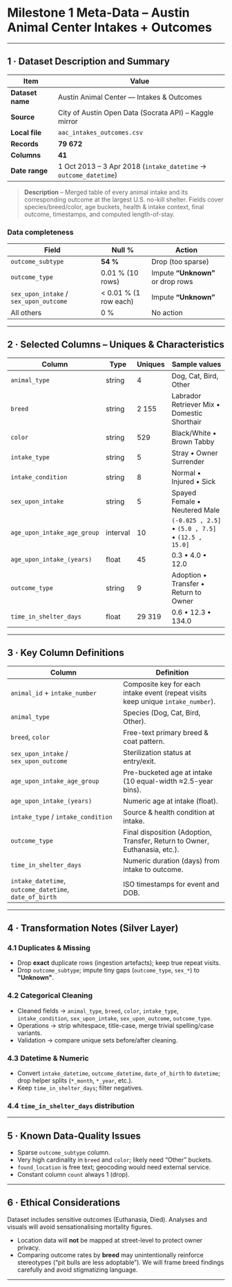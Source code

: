 # Milestone 1 Meta-Data – **Austin Animal Center Intakes + Outcomes**

---

## 1 · Dataset Description and Summary

| Item | Value |
|------|-------|
| **Dataset name** | Austin Animal Center — Intakes & Outcomes |
| **Source** | City of Austin Open Data (Socrata API) – Kaggle mirror |
| **Local file** | `aac_intakes_outcomes.csv` |
| **Records** | **79 672** |
| **Columns** | **41** |
| **Date range** | 1 Oct 2013 – 3 Apr 2018 (`intake_datetime` → `outcome_datetime`) |

> **Description** – Merged table of every animal intake and its corresponding outcome at the largest U.S. no-kill shelter. Fields cover species/breed/color, age buckets, health & intake context, final outcome, timestamps, and computed length-of-stay.

### Data completeness

| Field | Null % | Action |
|-------|-------|--------|
| `outcome_subtype` | **54 %** | Drop (too sparse) |
| `outcome_type` | 0.01 % (10 rows) | Impute **“Unknown”** or drop rows |
| `sex_upon_intake` / `sex_upon_outcome` | < 0.01 % (1 row each) | Impute **“Unknown”** |
| All others | 0 % | No action |

---

## 2 · Selected Columns – Uniques & Characteristics

| Column | Type | Uniques | Sample values |
|--------|------|---------|---------------|
| `animal_type` | string | 4 | Dog, Cat, Bird, Other |
| `breed` | string | 2 155 | Labrador Retriever Mix • Domestic Shorthair |
| `color` | string | 529 | Black/White • Brown Tabby |
| `intake_type` | string | 5 | Stray • Owner Surrender |
| `intake_condition` | string | 8 | Normal • Injured • Sick |
| `sex_upon_intake` | string | 5 | Spayed Female • Neutered Male |
| `age_upon_intake_age_group` | interval | 10 | `(-0.025 , 2.5]` • `(5.0 , 7.5]` • `(12.5 , 15.0]` |
| `age_upon_intake_(years)` | float | 45 | 0.3 • 4.0 • 12.0 |
| `outcome_type` | string | 9 | Adoption • Transfer • Return to Owner |
| `time_in_shelter_days` | float | 29 319 | 0.6 • 12.3 • 134.0 |

---

## 3 · Key Column Definitions

| Column | Definition |
|--------|------------|
| `animal_id` + `intake_number` | Composite key for each intake event (repeat visits keep unique `intake_number`). |
| `animal_type` | Species (Dog, Cat, Bird, Other). |
| `breed`, `color` | Free-text primary breed & coat pattern. |
| `sex_upon_intake` / `sex_upon_outcome` | Sterilization status at entry/exit. |
| `age_upon_intake_age_group` | Pre-bucketed age at intake (10 equal-width ≈2.5-year bins). |
| `age_upon_intake_(years)` | Numeric age at intake (float). |
| `intake_type` / `intake_condition` | Source & health condition at intake. |
| `outcome_type` | Final disposition (Adoption, Transfer, Return to Owner, Euthanasia, etc.). |
| `time_in_shelter_days` | Numeric duration (days) from intake to outcome. |
| `intake_datetime`, `outcome_datetime`, `date_of_birth` | ISO timestamps for event and DOB. |
---

## 4 · Transformation Notes (Silver Layer)

### 4.1 Duplicates & Missing
* Drop **exact** duplicate rows (ingestion artefacts); keep true repeat visits.  
* Drop `outcome_subtype`; impute tiny gaps (`outcome_type`, `sex_*`) to **"Unknown"**.

### 4.2 Categorical Cleaning
* Cleaned fields → `animal_type`, `breed`, `color`, `intake_type`, `intake_condition`, `sex_upon_intake`, `sex_upon_outcome`, `outcome_type`.  
* Operations → strip whitespace, title-case, merge trivial spelling/case variants.  
* Validation → compare unique sets before/after cleaning.

### 4.3 Datetime & Numeric
* Convert `intake_datetime`, `outcome_datetime`, `date_of_birth` to `datetime`; drop helper splits (`*_month`, `*_year`, etc.).  
* Keep `time_in_shelter_days`; filter negatives.

### 4.4 `time_in_shelter_days` distribution


---

## 5 · Known Data-Quality Issues

* Sparse `outcome_subtype` column.  
* Very high cardinality in `breed` and `color`; likely need “Other” buckets.  
* `found_location` is free text; geocoding would need external service.  
* Constant column `count` always 1 (drop).
---

## 6 · Ethical Considerations

Dataset includes sensitive outcomes (Euthanasia, Died). Analyses and visuals will avoid sensationalising mortality figures.  
* Location data will **not** be mapped at street-level to protect owner privacy.  
* Comparing outcome rates by **breed** may unintentionally reinforce stereotypes (“pit bulls are less adoptable”). We will frame breed findings carefully and avoid stigmatizing language.

---

